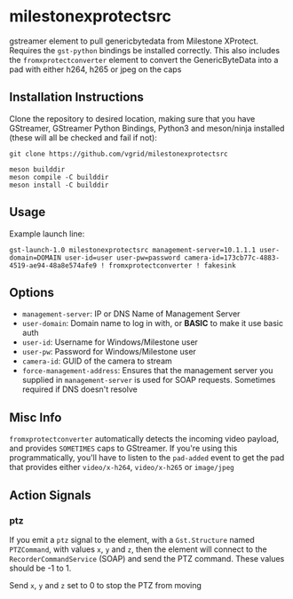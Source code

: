 # milestonexprotectsrc
gstreamer element to pull genericbytedata from Milestone XProtect. Requires the `gst-python` bindings be installed correctly. This also includes the `fromxprotectconverter` element to convert the GenericByteData into a pad with either h264, h265 or jpeg on the caps


## Installation Instructions

Clone the repository to desired location, making sure that you have GStreamer, GStreamer Python Bindings, Python3 and meson/ninja installed (these will all be checked and fail if not):

```
git clone https://github.com/vgrid/milestonexprotectsrc

meson builddir
meson compile -C builddir
meson install -C builddir
```


## Usage

Example launch line:

`gst-launch-1.0 milestonexprotectsrc management-server=10.1.1.1 user-domain=DOMAIN user-id=user user-pw=password camera-id=173cb77c-4883-4519-ae94-48a8e574afe9 ! fromxprotectconverter ! fakesink`

## Options

* `management-server`: IP or DNS Name of Management Server
* `user-domain`: Domain name to log in with, or **BASIC** to make it use basic auth
* `user-id`: Username for Windows/Milestone user
* `user-pw`: Password for Windows/Milestone user
* `camera-id`: GUID of the camera to stream
* `force-management-address`: Ensures that the management server you supplied in `management-server` is used for SOAP requests. Sometimes required if DNS doesn't resolve

## Misc Info

`fromxprotectconverter` automatically detects the incoming video payload, and provides `SOMETIMES` caps to GStreamer. If you're using this programmatically, you'll have to listen to the `pad-added` event to get the pad that provides either `video/x-h264`, `video/x-h265` or `image/jpeg`

## Action Signals

### ptz
If you emit a `ptz` signal to the element, with a `Gst.Structure` named `PTZCommand`, with values `x`, `y` and `z`, then the element will connect to the `RecorderCommandService` (SOAP) and send the PTZ command. These values should be -1 to 1.

Send `x`, `y` and `z` set to 0 to stop the PTZ from moving